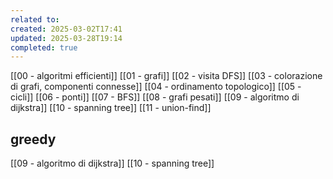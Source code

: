 ```yaml
---
related to: 
created: 2025-03-02T17:41
updated: 2025-03-28T19:14
completed: true
---
```

[[00 - algoritmi efficienti]]
[[01 - grafi]]
[[02 - visita DFS]]
[[03 - colorazione di grafi, componenti connesse]]
[[04 - ordinamento topologico]]
[[05 - cicli]]
[[06 - ponti]]
[[07 - BFS]]
[[08 - grafi pesati]]
[[09 - algoritmo di dijkstra]]
[[10 - spanning tree]]
[[11 - union-find]]


## greedy
[[09 - algoritmo di dijkstra]]
[[10 - spanning tree]]
